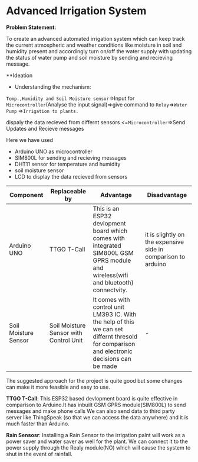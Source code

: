 # **Advanced Irrigation System**

**Problem Statement:**

To create an advanced automated irrigation system which can keep track the current atmospheric and weather conditions like moisture in soil and humidity present and accordingly turn on/off the water supply with updating the status of water pump and soil moisture by sending and recieving message.

**Ideation

- Understanding the mechanism: 

`Temp.,Humidity and Soil Moisture sensor`=>Input for `Microcontroller`(Analyse the input signal)=>give command to `Relay`=>`Water Pump` 
=>`Irrigation to plants.`

dispaly the data recieved from differnt sensors <=`Microcontroller`=>Send Updates and Recieve messages

Here we have used
- Arduino UNO as microcontroller
- SIM800L for sending and recieving messages
- DHT11 sensor for temperature and humidity 
- soil moisture sensor
- LCD to display the data recieved from sensors

  
| Component | Replaceable by | Advantage | Disadvantage |
| --- | --- | --- | --- |
| Arduino UNO | TTGO T-Call | This is an ESP32 devlopment board which comes with integrated SIM800L GSM GPRS module and wireless(wifi and bluetooth) connectvity.  | it is slightly on the expensive side in comparison to arduino |
| Soil Moisture Sensor | Soil Moisture Sensor with Control Unit | It comes with control unit LM393 IC. With the help of this we can set differnt thresold for comparison and electronic decisions can be made | - |



The suggested approach for the project is quite good but some changes can make it more feasible and easy to use. 

**TTGO T-Call**:
This ESP32 based devlopment board is quite effective in comparison to Arduino.It has inbuilt GSM GPRS module(SIM800L) to send messages and make phone calls We can also send data to third party server like ThingSpeak (so that we can access the data anywhere)  and it is much faster than Arduino.

**Rain Sensosr**: 
Installing a Rain Sensor to the irrigation palnt will work as a power saver and water saver as well for the plant. We can connect it to the power supply through the Realy module(NO) which will cause the system to shut in the event of rainfall.









